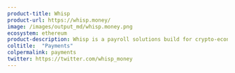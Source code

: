 ```yaml
---
product-title: Whisp
product-url: https://whisp.money/
image: /images/output_md/whisp.money.png
ecosystem: ethereum
product-description: Whisp is a payroll solutions build for crypto-economy. Pay your workers in crypto and automate the record-keeping.
coltitle:  "Payments"
colpermalink: payments
twitter: https://twitter.com/whisp_money
---
```

